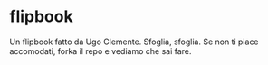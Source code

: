 # flipbook
Un flipbook fatto da Ugo Clemente. Sfoglia, sfoglia. Se non ti piace accomodati, forka il repo e vediamo che sai fare.
